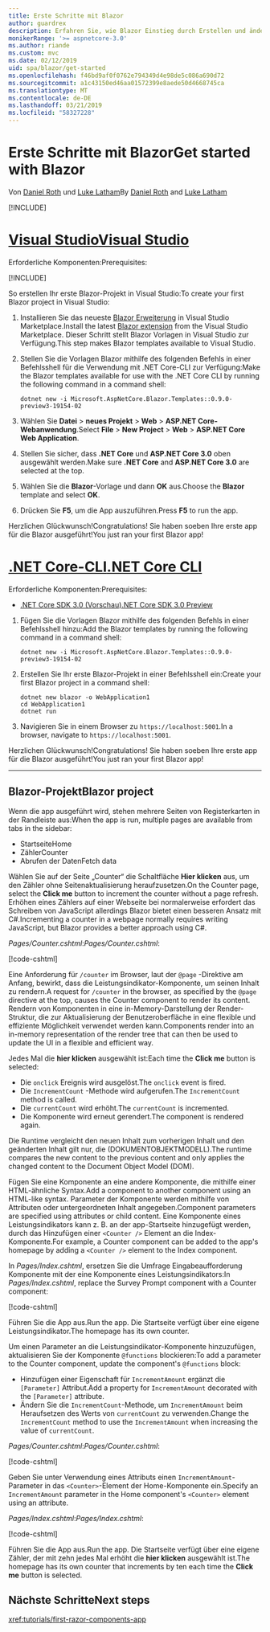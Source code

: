 ```yaml
---
title: Erste Schritte mit Blazor
author: guardrex
description: Erfahren Sie, wie Blazor Einstieg durch Erstellen und ändern ein Projekt Blazor.
monikerRange: '>= aspnetcore-3.0'
ms.author: riande
ms.custom: mvc
ms.date: 02/12/2019
uid: spa/blazor/get-started
ms.openlocfilehash: f46bd9af0f0762e794349d4e98de5c086a690d72
ms.sourcegitcommit: a1c43150ed46aa01572399e8aede50d4668745ca
ms.translationtype: MT
ms.contentlocale: de-DE
ms.lasthandoff: 03/21/2019
ms.locfileid: "58327228"
---
```

# <a name="get-started-with-blazor"></a><span data-ttu-id="4147e-103">Erste Schritte mit Blazor</span><span class="sxs-lookup"><span data-stu-id="4147e-103">Get started with Blazor</span></span>

<span data-ttu-id="4147e-104">Von [Daniel Roth](https://github.com/danroth27) und [Luke Latham](https://github.com/guardrex)</span><span class="sxs-lookup"><span data-stu-id="4147e-104">By [Daniel Roth](https://github.com/danroth27) and [Luke Latham](https://github.com/guardrex)</span></span>

[!INCLUDE[](~/includes/razor-components-preview-notice.md)]

# <a name="visual-studiotabvisual-studio"></a>[<span data-ttu-id="4147e-105">Visual Studio</span><span class="sxs-lookup"><span data-stu-id="4147e-105">Visual Studio</span></span>](#tab/visual-studio)

<span data-ttu-id="4147e-106">Erforderliche Komponenten:</span><span class="sxs-lookup"><span data-stu-id="4147e-106">Prerequisites:</span></span>

[!INCLUDE[](~/includes/net-core-prereqs-vs-3.0.md)]

<span data-ttu-id="4147e-107">So erstellen Ihr erste Blazor-Projekt in Visual Studio:</span><span class="sxs-lookup"><span data-stu-id="4147e-107">To create your first Blazor project in Visual Studio:</span></span>

1. <span data-ttu-id="4147e-108">Installieren Sie das neueste [Blazor Erweiterung](https://go.microsoft.com/fwlink/?linkid=870389) in Visual Studio Marketplace.</span><span class="sxs-lookup"><span data-stu-id="4147e-108">Install the latest [Blazor extension](https://go.microsoft.com/fwlink/?linkid=870389) from the Visual Studio Marketplace.</span></span> <span data-ttu-id="4147e-109">Dieser Schritt stellt Blazor Vorlagen in Visual Studio zur Verfügung.</span><span class="sxs-lookup"><span data-stu-id="4147e-109">This step makes Blazor templates available to Visual Studio.</span></span>
1. <span data-ttu-id="4147e-110">Stellen Sie die Vorlagen Blazor mithilfe des folgenden Befehls in einer Befehlsshell für die Verwendung mit .NET Core-CLI zur Verfügung:</span><span class="sxs-lookup"><span data-stu-id="4147e-110">Make the Blazor templates available for use with the .NET Core CLI by running the following command in a command shell:</span></span>

   ```console
   dotnet new -i Microsoft.AspNetCore.Blazor.Templates::0.9.0-preview3-19154-02
   ```

1. <span data-ttu-id="4147e-111">Wählen Sie **Datei** > **neues Projekt** > **Web** > **ASP.NET Core-Webanwendung**.</span><span class="sxs-lookup"><span data-stu-id="4147e-111">Select **File** > **New Project** > **Web** > **ASP.NET Core Web Application**.</span></span>
1. <span data-ttu-id="4147e-112">Stellen Sie sicher, dass **.NET Core** und **ASP.NET Core 3.0** oben ausgewählt werden.</span><span class="sxs-lookup"><span data-stu-id="4147e-112">Make sure **.NET Core** and **ASP.NET Core 3.0** are selected at the top.</span></span>
1. <span data-ttu-id="4147e-113">Wählen Sie die **Blazor**-Vorlage und dann **OK** aus.</span><span class="sxs-lookup"><span data-stu-id="4147e-113">Choose the **Blazor** template and select **OK**.</span></span>
1. <span data-ttu-id="4147e-114">Drücken Sie **F5**, um die App auszuführen.</span><span class="sxs-lookup"><span data-stu-id="4147e-114">Press **F5** to run the app.</span></span>

<span data-ttu-id="4147e-115">Herzlichen Glückwunsch!</span><span class="sxs-lookup"><span data-stu-id="4147e-115">Congratulations!</span></span> <span data-ttu-id="4147e-116">Sie haben soeben Ihre erste app für die Blazor ausgeführt!</span><span class="sxs-lookup"><span data-stu-id="4147e-116">You just ran your first Blazor app!</span></span>

<!--

# [Visual Studio Code](#tab/visual-studio-code)

Prerequisites:

[!INCLUDE[](~/includes/net-core-prereqs-vsc-3.0.md)]

To create your first Blazor project in Visual Studio Code:

1. Execute the following command in a command shell:

   ```console
   dotnet new blazor -o WebApplication1
   ```

1. Open the *WebApplication1* folder in Visual Studio Code.

1. Visual Studio code offers to create assets to build and debug the app, which includes the *tasks.json* and *launch.json* files. Select **Yes** to add the assets.

1. Execute the app using the Visual Studio Code debugger.

1. In a browser, navigate to `https://localhost:5001`.

Congratulations! You just ran your first Blazor app!

# [Visual Studio for Mac](#tab/visual-studio-mac)

.NET Core 3.0 will be supported with Visual Studio for Mac version 8.0 or later. Visual Studio for Mac version 8.0 Preview isn't available at this time.

Use the [.NET Core CLI version of this topic](xref:razor-components/get-started?tabs=netcore-cli) on macOS.

[!INCLUDE[](~/includes/net-core-prereqs-mac-3.0.md)]

To create your first project Blazor project in Visual Studio for Mac:

1. Select **File** > **New Solution** or **New Project**.
1. In the sidebar, select **.NET Core** > **App**.
1. Select **Blazor** and select **Next**.
1. The **Target Framework** defaults to **.NET Core 3.0**. Select **Next**.
1. In the **Project Name** field, enter `WebApplication1`. Select **Create**.
1. Select **Run** > **Run Without Debugging** to run the app *without the debugger*. Running with the debugger isn't supported at this time.

Congratulations! You just ran your first Blazor app!
-->

# <a name="net-core-clitabnetcore-cli"></a>[<span data-ttu-id="4147e-117">.NET Core-CLI</span><span class="sxs-lookup"><span data-stu-id="4147e-117">.NET Core CLI</span></span>](#tab/netcore-cli/)

<span data-ttu-id="4147e-118">Erforderliche Komponenten:</span><span class="sxs-lookup"><span data-stu-id="4147e-118">Prerequisites:</span></span>

* [<span data-ttu-id="4147e-119">.NET Core SDK 3.0 (Vorschau)</span><span class="sxs-lookup"><span data-stu-id="4147e-119">.NET Core SDK 3.0 Preview</span></span>](https://dotnet.microsoft.com/download/dotnet-core/3.0)

1. <span data-ttu-id="4147e-120">Fügen Sie die Vorlagen Blazor mithilfe des folgenden Befehls in einer Befehlsshell hinzu:</span><span class="sxs-lookup"><span data-stu-id="4147e-120">Add the Blazor templates by running the following command in a command shell:</span></span>

   ```console
   dotnet new -i Microsoft.AspNetCore.Blazor.Templates::0.9.0-preview3-19154-02
   ```

1. <span data-ttu-id="4147e-121">Erstellen Sie Ihr erste Blazor-Projekt in einer Befehlsshell ein:</span><span class="sxs-lookup"><span data-stu-id="4147e-121">Create your first Blazor project in a command shell:</span></span>

   ```console
   dotnet new blazor -o WebApplication1
   cd WebApplication1
   dotnet run
   ```

1. <span data-ttu-id="4147e-122">Navigieren Sie in einem Browser zu `https://localhost:5001`.</span><span class="sxs-lookup"><span data-stu-id="4147e-122">In a browser, navigate to `https://localhost:5001`.</span></span>

<span data-ttu-id="4147e-123">Herzlichen Glückwunsch!</span><span class="sxs-lookup"><span data-stu-id="4147e-123">Congratulations!</span></span> <span data-ttu-id="4147e-124">Sie haben soeben Ihre erste app für die Blazor ausgeführt!</span><span class="sxs-lookup"><span data-stu-id="4147e-124">You just ran your first Blazor app!</span></span>

---

## <a name="blazor-project"></a><span data-ttu-id="4147e-125">Blazor-Projekt</span><span class="sxs-lookup"><span data-stu-id="4147e-125">Blazor project</span></span>

<span data-ttu-id="4147e-126">Wenn die app ausgeführt wird, stehen mehrere Seiten von Registerkarten in der Randleiste aus:</span><span class="sxs-lookup"><span data-stu-id="4147e-126">When the app is run, multiple pages are available from tabs in the sidebar:</span></span>

* <span data-ttu-id="4147e-127">Startseite</span><span class="sxs-lookup"><span data-stu-id="4147e-127">Home</span></span>
* <span data-ttu-id="4147e-128">Zähler</span><span class="sxs-lookup"><span data-stu-id="4147e-128">Counter</span></span>
* <span data-ttu-id="4147e-129">Abrufen der Daten</span><span class="sxs-lookup"><span data-stu-id="4147e-129">Fetch data</span></span>

<span data-ttu-id="4147e-130">Wählen Sie auf der Seite „Counter“ die Schaltfläche **Hier klicken** aus, um den Zähler ohne Seitenaktualisierung heraufzusetzen.</span><span class="sxs-lookup"><span data-stu-id="4147e-130">On the Counter page, select the **Click me** button to increment the counter without a page refresh.</span></span> <span data-ttu-id="4147e-131">Erhöhen eines Zählers auf einer Webseite bei normalerweise erfordert das Schreiben von JavaScript allerdings Blazor bietet einen besseren Ansatz mit C#.</span><span class="sxs-lookup"><span data-stu-id="4147e-131">Incrementing a counter in a webpage normally requires writing JavaScript, but Blazor provides a better approach using C#.</span></span>

<span data-ttu-id="4147e-132">*Pages/Counter.cshtml*:</span><span class="sxs-lookup"><span data-stu-id="4147e-132">*Pages/Counter.cshtml*:</span></span>

[!code-cshtml[](get-started/samples_snapshot/3.x/Counter1.cshtml)]

<span data-ttu-id="4147e-133">Eine Anforderung für `/counter` im Browser, laut der `@page` -Direktive am Anfang, bewirkt, dass die Leistungsindikator-Komponente, um seinen Inhalt zu rendern.</span><span class="sxs-lookup"><span data-stu-id="4147e-133">A request for `/counter` in the browser, as specified by the `@page` directive at the top, causes the Counter component to render its content.</span></span> <span data-ttu-id="4147e-134">Rendern von Komponenten in eine in-Memory-Darstellung der Render-Struktur, die zur Aktualisierung der Benutzeroberfläche in eine flexible und effiziente Möglichkeit verwendet werden kann.</span><span class="sxs-lookup"><span data-stu-id="4147e-134">Components render into an in-memory representation of the render tree that can then be used to update the UI in a flexible and efficient way.</span></span>

<span data-ttu-id="4147e-135">Jedes Mal die **hier klicken** ausgewählt ist:</span><span class="sxs-lookup"><span data-stu-id="4147e-135">Each time the **Click me** button is selected:</span></span>

* <span data-ttu-id="4147e-136">Die `onclick` Ereignis wird ausgelöst.</span><span class="sxs-lookup"><span data-stu-id="4147e-136">The `onclick` event is fired.</span></span>
* <span data-ttu-id="4147e-137">Die `IncrementCount` -Methode wird aufgerufen.</span><span class="sxs-lookup"><span data-stu-id="4147e-137">The `IncrementCount` method is called.</span></span>
* <span data-ttu-id="4147e-138">Die `currentCount` wird erhöht.</span><span class="sxs-lookup"><span data-stu-id="4147e-138">The `currentCount` is incremented.</span></span>
* <span data-ttu-id="4147e-139">Die Komponente wird erneut gerendert.</span><span class="sxs-lookup"><span data-stu-id="4147e-139">The component is rendered again.</span></span>

<span data-ttu-id="4147e-140">Die Runtime vergleicht den neuen Inhalt zum vorherigen Inhalt und den geänderten Inhalt gilt nur, die (DOKUMENTOBJEKTMODELL).</span><span class="sxs-lookup"><span data-stu-id="4147e-140">The runtime compares the new content to the previous content and only applies the changed content to the Document Object Model (DOM).</span></span>

<span data-ttu-id="4147e-141">Fügen Sie eine Komponente an eine andere Komponente, die mithilfe einer HTML-ähnliche Syntax.</span><span class="sxs-lookup"><span data-stu-id="4147e-141">Add a component to another component using an HTML-like syntax.</span></span> <span data-ttu-id="4147e-142">Parameter der Komponente werden mithilfe von Attributen oder untergeordneten Inhalt angegeben.</span><span class="sxs-lookup"><span data-stu-id="4147e-142">Component parameters are specified using attributes or child content.</span></span> <span data-ttu-id="4147e-143">Eine Komponente eines Leistungsindikators kann z. B. an der app-Startseite hinzugefügt werden, durch das Hinzufügen einer `<Counter />` Element an die Index-Komponente.</span><span class="sxs-lookup"><span data-stu-id="4147e-143">For example, a Counter component can be added to the app's homepage by adding a `<Counter />` element to the Index component.</span></span>

<span data-ttu-id="4147e-144">In *Pages/Index.cshtml*, ersetzen Sie die Umfrage Eingabeaufforderung Komponente mit der eine Komponente eines Leistungsindikators:</span><span class="sxs-lookup"><span data-stu-id="4147e-144">In *Pages/Index.cshtml*, replace the Survey Prompt component with a Counter component:</span></span>

[!code-cshtml[](get-started/samples_snapshot/3.x/Index1.cshtml?highlight=7)]

<span data-ttu-id="4147e-145">Führen Sie die App aus.</span><span class="sxs-lookup"><span data-stu-id="4147e-145">Run the app.</span></span> <span data-ttu-id="4147e-146">Die Startseite verfügt über eine eigene Leistungsindikator.</span><span class="sxs-lookup"><span data-stu-id="4147e-146">The homepage has its own counter.</span></span>

<span data-ttu-id="4147e-147">Um einen Parameter an die Leistungsindikator-Komponente hinzuzufügen, aktualisieren Sie der Komponente `@functions` blockieren:</span><span class="sxs-lookup"><span data-stu-id="4147e-147">To add a parameter to the Counter component, update the component's `@functions` block:</span></span>

* <span data-ttu-id="4147e-148">Hinzufügen einer Eigenschaft für `IncrementAmount` ergänzt die `[Parameter]` Attribut.</span><span class="sxs-lookup"><span data-stu-id="4147e-148">Add a property for `IncrementAmount` decorated with the `[Parameter]` attribute.</span></span>
* <span data-ttu-id="4147e-149">Ändern Sie die `IncrementCount`-Methode, um `IncrementAmount` beim Heraufsetzen des Werts von `currentCount` zu verwenden.</span><span class="sxs-lookup"><span data-stu-id="4147e-149">Change the `IncrementCount` method to use the `IncrementAmount` when increasing the value of `currentCount`.</span></span>

<span data-ttu-id="4147e-150">*Pages/Counter.cshtml*:</span><span class="sxs-lookup"><span data-stu-id="4147e-150">*Pages/Counter.cshtml*:</span></span>

[!code-cshtml[](get-started/samples_snapshot/3.x/Counter2.cshtml?highlight=4,8)]

<span data-ttu-id="4147e-151">Geben Sie unter Verwendung eines Attributs einen `IncrementAmount`-Parameter in das `<Counter>`-Element der Home-Komponente ein.</span><span class="sxs-lookup"><span data-stu-id="4147e-151">Specify an `IncrementAmount` parameter in the Home component's `<Counter>` element using an attribute.</span></span>

<span data-ttu-id="4147e-152">*Pages/Index.cshtml*:</span><span class="sxs-lookup"><span data-stu-id="4147e-152">*Pages/Index.cshtml*:</span></span>

[!code-cshtml[](get-started/samples_snapshot/3.x/Index2.cshtml)]

<span data-ttu-id="4147e-153">Führen Sie die App aus.</span><span class="sxs-lookup"><span data-stu-id="4147e-153">Run the app.</span></span> <span data-ttu-id="4147e-154">Die Startseite verfügt über eine eigene Zähler, der mit zehn jedes Mal erhöht die **hier klicken** ausgewählt ist.</span><span class="sxs-lookup"><span data-stu-id="4147e-154">The homepage has its own counter that increments by ten each time the **Click me** button is selected.</span></span>

## <a name="next-steps"></a><span data-ttu-id="4147e-155">Nächste Schritte</span><span class="sxs-lookup"><span data-stu-id="4147e-155">Next steps</span></span>

<xref:tutorials/first-razor-components-app>

